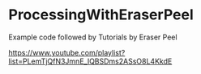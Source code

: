 # ProcessingWithEraserPeel
Example code followed by Tutorials by Eraser Peel

https://www.youtube.com/playlist?list=PLemTjQfN3JmnE_IQBSDms2ASsO8L4KkdE
